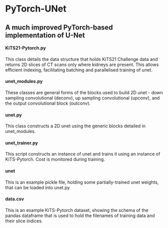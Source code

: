 # PyTorch-UNet

## A much improved PyTorch-based implementation of U-Net

#### KiTS21-Pytorch.py
This class details the data structure that holds KiTS21 Challenge data and returns 2D slices of CT scans only where kidneys are present. This allows efficient indexing, facilitating batching and parallelised training of unet.

#### unet_modules.py
These classes are general forms of the blocks used to build 2D unet - down sampling convolutional (deconv), up sampling convolutional (upconv), and the output convolutional block (outconv).

#### unet.py
This class constructs a 2D unet using the generic blocks detailed in unet_modules.

#### unet_trainer.py
This script constructs an instance of unet and trains it using an instance of KiTS-Pytorch. Cost is monitored during training.

#### unet
This is an example pickle file, holding some partially-trained unet weights, that can be loaded into unet.py

#### data.csv
This is an example KiTS-Pytorch dataset, showing the schema of the pandas dataframe that is used to hold the filenames of training data and their slice indices.
